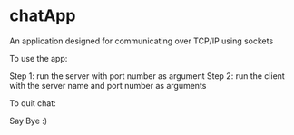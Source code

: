 # chatApp
An application designed for communicating over TCP/IP using sockets

To use the app:

Step 1: run the server with port number as argument
Step 2: run the client with the server name and port number as arguments

To quit chat:

Say Bye :)
